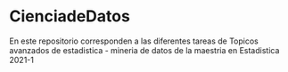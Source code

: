 # CienciadeDatos

En este repositorio corresponden a las diferentes tareas de Topicos avanzados de estadistica - mineria de datos de la maestria en Estadistica 2021-1
